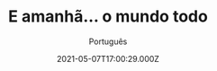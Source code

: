 ---
id: '7ec425fb-7a58-46f9-9202-ebdc9263fb20'
type: 'movie' # Filme, Série, Anime
title: "E amanhã... o mundo todo"
synopsis: ["Luisa é uma dedicada estudante de direito, e militante, no primeiro semestre da faculdade. Quando se une a outros alunos para lutar contra o fascismo, a situação fica bastante complicada, tendo ela que decidir se vale a pena prosseguir com sua luta, colocando em risco sua família e amigos.",
]
originalTitle: "Und morgen die ganze Welt"
date: '2021-05-07T17:00:29.000Z'
update: '2021-05-07T17:00:29.000Z'
releaseDate: '2020-10-29T03:00:00.000Z'
imdb:
  rating: '6.2' # 8.5
  id: '' # tt0470752
duration: '1h 51 min'
trailer:
  urls: [
    'q4LqpjX4hy8',
  ]
tags: ['1080p']
genre: ['Crime', 'Drama', 'Romance'] #
quality: 'WEB-DL' # BluRay, WEB-DL, HDTV, WEB-DL4K, WEB-DLe
format: 'MKV' # MKV, MP4, TS
audio: 'Português, Alemão' # Dublado, Legendado, Dual Audio, Dub & Leg
subtitle: 'Português' # Português, inglês,
size: '3 GB' # 4.8 GB
audioQuality: 10
videoQuality: 10
directors: []
#  - name: 'Lana Wachowski'
#    image: ''
#  - name: 'Lilly Wachowski'
#    image: ''
cast: []
#  - name: 'Keanu Reeves'
#    image: ''
#    characterName: 'Neo'
writers: []
#  - name: ''
#    image: ''
maturityRating:
  age: '' # L , 10, 12, 14, 16, 18
  topics: [''] # Violence, Illegal drugs, Inappropriate Language, Legal Drugs, Sexual Content, Extreme Violence
###########################################
download:
  
  - url: 'magnet:?xt=urn:btih:e4ea7cb2bae2e7b5e64df2c7f701db170709456e&dn=E_amanha.o_mundo_todo.2021.1080p.WEB-DL.5.1.DUAL.COMANDO.TO&tr=udp%3a%2f%2fpublic.popcorn-tracker.org%3a6969%2fannounce&tr=udp%3a%2f%2ftracker.internetwarriors.net%3a1337%2fannounce&tr=udp%3a%2f%2ftracker.opentrackr.org%3a1337%2fannounce&tr=udp%3a%2f%2fexodus.desync.com%3a6969%2fannounce&tr=udp%3a%2f%2fretracker.lanta-net.ru%3a2710%2fannounce&tr=udp%3a%2f%2fopen.stealth.si%3a80%2fannounce&tr=udp%3a%2f%2fwww.torrent.eu.org%3a451%2fannounce&tr=udp%3a%2f%2fopentracker.i2p.rocks%3a6969%2fannounce&tr=http%3a%2f%2ftracker.opentrackr.org%3a1337%2fannounce&tr=udp%3a%2f%2f3rt.tace.ru%3a60889%2fannounce'
    resolution: '1080p' # 720p, 1080p, 4K,
    audio: 'Dual Áudio' # Dublado, Legendado, Dual Audio
    size: '' # 4.8 GB
    quality: '' # BluRay, WEB-DL
    format: '' # MKV
images:
  cover: '/assets/movies/e-amanha-o-mundo-todo.jpg'
  background: '/assets/movies/'
---